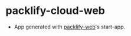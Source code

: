 # packlify-cloud-web
  - App generated with [packlify-web](https://github.com/shopinpack/packlify-web)'s start-app.
  